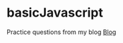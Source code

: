 # basicJavascript
Practice questions from my blog
[Blog](https://muteeb.hashnode.dev/master-basic-javascript)
